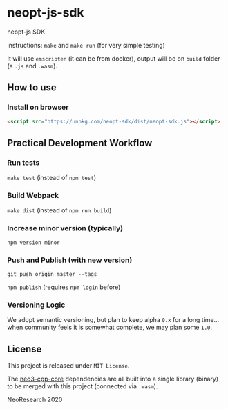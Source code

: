 # neopt-js-sdk
neopt-js SDK

instructions: `make` and `make run` (for very simple testing)

It will use `emscripten` (it can be from docker), output will be on `build` folder (a `.js` and `.wasm`).

## How to use

### Install on browser

```html
<script src="https://unpkg.com/neopt-sdk/dist/neopt-sdk.js"></script>
```


## Practical Development Workflow

### Run tests
`make test` (instead of `npm test`)

### Build Webpack
`make dist` (instead of `npm run build`)

### Increase minor version (typically)
`npm version minor`

### Push and Publish (with new version)
`git push origin master --tags`

`npm publish` (requires `npm login` before)

### Versioning Logic

We adopt semantic versioning, but plan to keep alpha `0.x` for a long time... 
when community feels it is somewhat complete, we may plan some `1.0`.

## License

This project is released under `MIT License`.

The [neo3-cpp-core](https://github.com/neoresearch/neo3-cpp-core) dependencies are all built into a single library (binary) to be merged with this project (connected via `.wasm`).

NeoResearch 2020